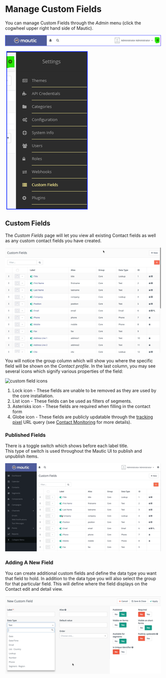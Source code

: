 # Manage Custom Fields

You can manage Custom Fields through the _Admin_ menu (click the cogwheel upper right hand side of Mautic).

![access admin menu](media/access-admin-menu.png)

![admin menu](media/admin-menu.png)

## Custom Fields

The _Custom Fields_ page will let you view all existing Contact fields as well as any custom contact fields you have created.

![custom fields](media/custom-fields.jpg)

You will notice the group column which will show you where the specific field will be shown on the _Contact profile_. In the last column, you may see several icons which signify various properties of the field:

![custom field icons](media/custom-field-icons.jpg)

1. Lock icon - These fields are unable to be removed as they are used by the core installation.
2. List icon - These fields can be used as filters of segments.
3. Asterisks icon - These fields are required when filling in the contact form
4. Globe icon - These fields are publicly updatable through the [tracking pixel][variables] URL query (see [Contact Monitoring][contact monitoring] for more details).

### Published Fields

There is a toggle switch which shows before each label title.\
This type of switch is used throughout the Mautic UI to publish and unpublish items.

![unpublish fields](media/unpublish-fields.gif)

### Adding A New Field

You can create additional custom fields and define the data type you want that field to hold. In addition to the data type you will also select the group for that particular field. This will define where the field displays on the Contact edit and detail view.

![new custom field](media/new-custom-field.jpg)

[variables]: <https://github.com/mautic/documentation/blob/master/VARIABLES.md>

[contact monitoring]: <contact_monitoring.html>
